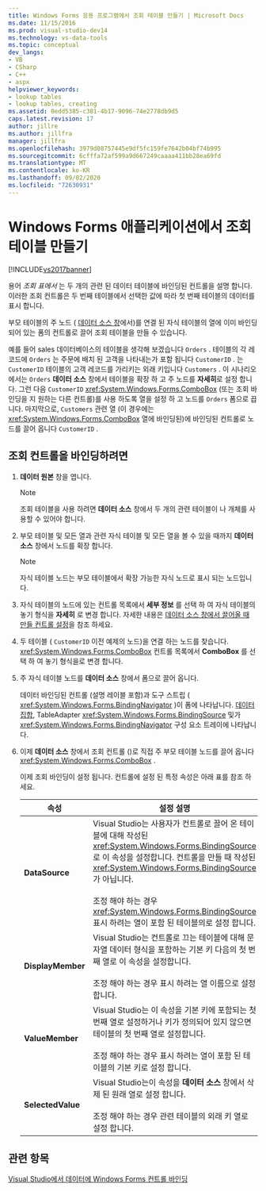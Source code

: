 ```yaml
---
title: Windows Forms 응용 프로그램에서 조회 테이블 만들기 | Microsoft Docs
ms.date: 11/15/2016
ms.prod: visual-studio-dev14
ms.technology: vs-data-tools
ms.topic: conceptual
dev_langs:
- VB
- CSharp
- C++
- aspx
helpviewer_keywords:
- lookup tables
- lookup tables, creating
ms.assetid: 0edd5385-c381-4b17-9096-74e2778db9d5
caps.latest.revision: 17
author: jillre
ms.author: jillfra
manager: jillfra
ms.openlocfilehash: 3979d08757445e9df5fc159fe7642b04bf74b995
ms.sourcegitcommit: 6cfffa72af599a9d667249caaaa411bb28ea69fd
ms.translationtype: MT
ms.contentlocale: ko-KR
ms.lasthandoff: 09/02/2020
ms.locfileid: "72630931"
---
```

# <a name="create-lookup-tables-in-windows-forms-applications"></a>Windows Forms 애플리케이션에서 조회 테이블 만들기
[!INCLUDE[vs2017banner](../includes/vs2017banner.md)]

용어 *조회 표에서* 는 두 개의 관련 된 데이터 테이블에 바인딩된 컨트롤을 설명 합니다. 이러한 조회 컨트롤은 두 번째 테이블에서 선택한 값에 따라 첫 번째 테이블의 데이터를 표시 합니다.

 부모 테이블의 주 노드 ( [데이터 소스 창](https://msdn.microsoft.com/library/0d20f699-cc95-45b3-8ecb-c7edf1f67992)에서)를 연결 된 자식 테이블의 열에 이미 바인딩되어 있는 폼의 컨트롤로 끌어 조회 테이블을 만들 수 있습니다.

 예를 들어 sales 데이터베이스의 테이블을 생각해 보겠습니다 `Orders` . 테이블의 각 레코드에 `Orders` 는 주문에 배치 된 고객을 나타내는가 포함 됩니다 `CustomerID` . 는 `CustomerID` 테이블의 고객 레코드를 가리키는 외래 키입니다 `Customers` . 이 시나리오에서는 `Orders` **데이터 소스** 창에서 테이블을 확장 하 고 주 노드를 **자세히**로 설정 합니다. 그런 다음 `CustomerID` <xref:System.Windows.Forms.ComboBox> (또는 조회 바인딩을 지 원하는 다른 컨트롤)를 사용 하도록 열을 설정 하 고 노드를 `Orders` 폼으로 끕니다. 마지막으로, `Customers` 관련 열 (이 경우에는 <xref:System.Windows.Forms.ComboBox> 열에 바인딩된)에 바인딩된 컨트롤로 노드를 끌어 옵니다 `CustomerID` .

## <a name="to-databind-a-lookup-control"></a>조회 컨트롤을 바인딩하려면

1. **데이터 원본** 창을 엽니다.

    > [!NOTE]
    > 조회 테이블을 사용 하려면 **데이터 소스** 창에서 두 개의 관련 테이블이 나 개체를 사용할 수 있어야 합니다.

2. 부모 테이블 및 모든 열과 관련 자식 테이블 및 모든 열을 볼 수 있을 때까지 **데이터 소스** 창에서 노드를 확장 합니다.

    > [!NOTE]
    > 자식 테이블 노드는 부모 테이블에서 확장 가능한 자식 노드로 표시 되는 노드입니다.

3. 자식 테이블의 노드에 있는 컨트롤 목록에서 **세부 정보** 를 선택 하 여 자식 테이블의 놓기 형식을 **자세히** 로 변경 합니다. 자세한 내용은 [데이터 소스 창에서 끌어올 때 만들 컨트롤 설정](../data-tools/set-the-control-to-be-created-when-dragging-from-the-data-sources-window.md)을 참조 하세요.

4. 두 테이블 ( `CustomerID` 이전 예제의 노드)을 연결 하는 노드를 찾습니다. <xref:System.Windows.Forms.ComboBox> 컨트롤 목록에서 **ComboBox** 를 선택 하 여 놓기 형식을로 변경 합니다.

5. 주 자식 테이블 노드를 **데이터 소스** 창에서 폼으로 끌어 옵니다.

     데이터 바인딩된 컨트롤 (설명 레이블 포함)과 도구 스트립 ( <xref:System.Windows.Forms.BindingNavigator> )이 폼에 나타납니다. [데이터 집합](../data-tools/dataset-tools-in-visual-studio.md), TableAdapter <xref:System.Windows.Forms.BindingSource> 및가 <xref:System.Windows.Forms.BindingNavigator> 구성 요소 트레이에 나타납니다.

6. 이제 **데이터 소스** 창에서 조회 컨트롤 ()로 직접 주 부모 테이블 노드를 끌어 옵니다 <xref:System.Windows.Forms.ComboBox> .

     이제 조회 바인딩이 설정 됩니다. 컨트롤에 설정 된 특정 속성은 아래 표를 참조 하세요.

    |속성|설정 설명|
    |--------------|----------------------------|
    |**DataSource**|Visual Studio는 사용자가 컨트롤로 끌어 온 테이블에 대해 작성된 <xref:System.Windows.Forms.BindingSource>로 이 속성을 설정합니다. 컨트롤을 만들 때 작성된 <xref:System.Windows.Forms.BindingSource>가 아닙니다.<br /><br /> 조정 해야 하는 경우 <xref:System.Windows.Forms.BindingSource> 표시 하려는 열이 포함 된 테이블의로 설정 합니다.|
    |**DisplayMember**|Visual Studio는 컨트롤로 끄는 테이블에 대해 문자열 데이터 형식을 포함하는 기본 키 다음의 첫 번째 열로 이 속성을 설정합니다.<br /><br /> 조정 해야 하는 경우 표시 하려는 열 이름으로 설정 합니다.|
    |**ValueMember**|Visual Studio는 이 속성을 기본 키에 포함되는 첫 번째 열로 설정하거나 키가 정의되어 있지 않으면 테이블의 첫 번째 열로 설정합니다.<br /><br /> 조정 해야 하는 경우 표시 하려는 열이 포함 된 테이블의 기본 키로 설정 합니다.|
    |**SelectedValue**|Visual Studio는이 속성을 **데이터 소스** 창에서 삭제 된 원래 열로 설정 합니다.<br /><br /> 조정 해야 하는 경우 관련 테이블의 외래 키 열로 설정 합니다.|

## <a name="see-also"></a>관련 항목
 [Visual Studio에서 데이터에 Windows Forms 컨트롤 바인딩](../data-tools/bind-windows-forms-controls-to-data-in-visual-studio.md)
